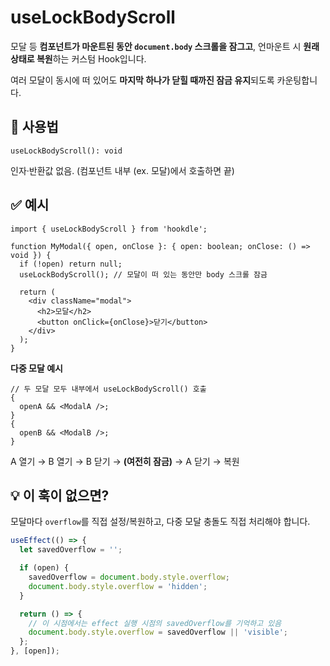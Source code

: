 # useLockBodyScroll

모달 등 **컴포넌트가 마운트된 동안 `document.body` 스크롤을 잠그고**, 언마운트 시 **원래 상태로 복원**하는 커스텀 Hook입니다.

여러 모달이 동시에 떠 있어도 **마지막 하나가 닫힐 때까진 잠금 유지**되도록 카운팅합니다.

## 🔗 사용법

```tsx
useLockBodyScroll(): void
```

인자·반환값 없음. (컴포넌트 내부 (ex. 모달)에서 호출하면 끝)

## ✅ 예시

```tsx
import { useLockBodyScroll } from 'hookdle';

function MyModal({ open, onClose }: { open: boolean; onClose: () => void }) {
  if (!open) return null;
  useLockBodyScroll(); // 모달이 떠 있는 동안만 body 스크롤 잠금

  return (
    <div className="modal">
      <h2>모달</h2>
      <button onClick={onClose}>닫기</button>
    </div>
  );
}
```

**다중 모달 예시**

```tsx
// 두 모달 모두 내부에서 useLockBodyScroll() 호출
{
  openA && <ModalA />;
}
{
  openB && <ModalB />;
}
```

A 열기 → B 열기 → B 닫기 → **(여전히 잠금)** → A 닫기 → 복원

## 💡 이 훅이 없으면?

모달마다 `overflow`를 직접 설정/복원하고, 다중 모달 충돌도 직접 처리해야 합니다.

```jsx
useEffect(() => {
  let savedOverflow = '';

  if (open) {
    savedOverflow = document.body.style.overflow;
    document.body.style.overflow = 'hidden';
  }

  return () => {
    // 이 시점에서는 effect 실행 시점의 savedOverflow를 기억하고 있음
    document.body.style.overflow = savedOverflow || 'visible';
  };
}, [open]);
```
